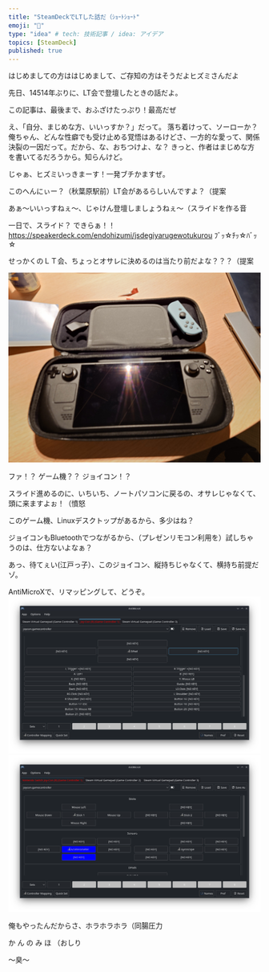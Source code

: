 ```yaml
---
title: "SteamDeckでLTした話だ（ｼｮｰﾄｼｮｰﾄ"
emoji: "💬"
type: "idea" # tech: 技術記事 / idea: アイデア
topics: [SteamDeck]
published: true
---
```


はじめましての方ははじめまして、ご存知の方はそうだよヒズミさんだよ

先日、14514年ぶりに、LT会で登壇したときの話だよ。

この記事は、最後まで、おふざけたっぷり！最高だぜ

え、「自分、まじめな方、いいっすか？」だって。
落ち着けって、ソーローか？
俺ちゃん、どんな性癖でも受け止める覚悟はあるけどさ、一方的な愛って、関係決裂の一因だって。だから、な、おちつけよ、な？
きっと、作者はまじめな方を書いてるだろうから。知らんけど。

じゃぁ、ヒズミいっきまーす！一発ブチかますぜ。

このへんにぃー？（秋葉原駅前）LT会があるらしいんですよ？（提案

あぁ～いいっすねぇ～、じゃけん登壇しましょうねぇ～（スライドを作る音

一日で、スライド？ できらぁ！！
<https://speakerdeck.com/endohizumi/jsdegiyarugewotukurou>
ﾌﾞｯ☆ﾁｯ☆ﾊﾞｯ☆

せっかくのＬＴ会、ちょっとオサレに決めるのは当たり前だよな？？？（提案

![](/images/20240726_214738.jpg)

ファ！？ ゲーム機？？ ジョイコン！？

スライド進めるのに、いちいち、ノートパソコンに戻るの、オサレじゃなくて、頭に来ますよぉ！（憤怒

このゲーム機、Linuxデスクトップがあるから、多少はね？

ジョイコンもBluetoothでつながるから、（プレゼンリモコン利用を）試しちゃうのは、仕方ないよなぁ？

あっ、待てぇい(江戸っ子）、このジョイコン、縦持ちじゃなくて、横持ち前提だゾ。

AntiMicroXで、リマッピングして、どうぞ。
![](/images/Screenshot_20241022_100852.png)
![](/images/Screenshot_20241022_101037.png)

俺もやったんだからさ、ホラホラホラ（同腸圧力

か  ん  の  み  ほ （おしり

～臭～
